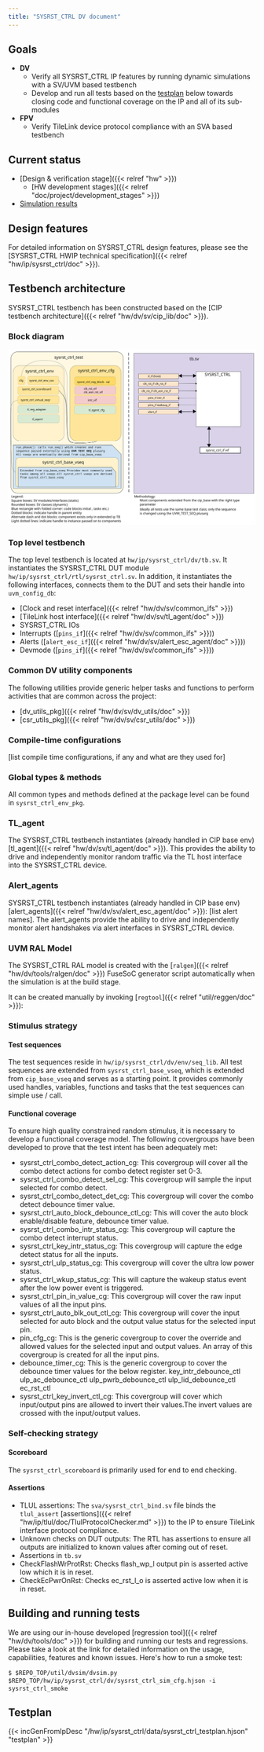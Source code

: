 ```yaml
---
title: "SYSRST_CTRL DV document"
---
```


<!-- Copy this file to hw/ip/sysrst_ctrl/doc/dv/index.md and make changes as needed.
For convenience 'sysrst_ctrl' in the document can be searched and replaced easily with the
desired IP (with case sensitivity!). Also, use the testbench block diagram
located at OpenTitan team drive / 'design verification'
as a starting point and modify it to reflect your sysrst_ctrl testbench and save it
to hw/ip/sysrst_ctrl/doc/dv/tb.svg. It should get linked and rendered under the block
diagram section below. Please update / modify / remove sections below as
applicable. Once done, remove this comment before making a PR. -->

## Goals
* **DV**
  * Verify all SYSRST_CTRL IP features by running dynamic simulations with a SV/UVM based testbench
  * Develop and run all tests based on the [testplan](#testplan) below towards closing code and functional coverage on the IP and all of its sub-modules
* **FPV**
  * Verify TileLink device protocol compliance with an SVA based testbench

## Current status
* [Design & verification stage]({{< relref "hw" >}})
  * [HW development stages]({{< relref "doc/project/development_stages" >}})
* [Simulation results](https://reports.opentitan.org/hw/ip/sysrst_ctrl/dv/latest/report.html)

## Design features
For detailed information on SYSRST_CTRL design features, please see the [SYSRST_CTRL HWIP technical specification]({{< relref "hw/ip/sysrst_ctrl/doc" >}}).

## Testbench architecture
SYSRST_CTRL testbench has been constructed based on the [CIP testbench architecture]({{< relref "hw/dv/sv/cip_lib/doc" >}}).

### Block diagram
![Block diagram](sysrst_ctrl_tb_block_diagram.svg)

### Top level testbench
The top level testbench is located at `hw/ip/sysrst_ctrl/dv/tb.sv`.
It instantiates the SYSRST_CTRL DUT module `hw/ip/sysrst_ctrl/rtl/sysrst_ctrl.sv`.
In addition, it instantiates the following interfaces, connects them to the DUT and sets their handle into `uvm_config_db`:
* [Clock and reset interface]({{< relref "hw/dv/sv/common_ifs" >}})
* [TileLink host interface]({{< relref "hw/dv/sv/tl_agent/doc" >}})
* SYSRST_CTRL IOs
* Interrupts ([`pins_if`]({{< relref "hw/dv/sv/common_ifs" >}}))
* Alerts ([`alert_esc_if`]({{< relref "hw/dv/sv/alert_esc_agent/doc" >}}))
* Devmode ([`pins_if`]({{< relref "hw/dv/sv/common_ifs" >}}))

### Common DV utility components
The following utilities provide generic helper tasks and functions to perform activities that are common across the project:
* [dv_utils_pkg]({{< relref "hw/dv/sv/dv_utils/doc" >}})
* [csr_utils_pkg]({{< relref "hw/dv/sv/csr_utils/doc" >}})

### Compile-time configurations
[list compile time configurations, if any and what are they used for]

### Global types & methods
All common types and methods defined at the package level can be found in
`sysrst_ctrl_env_pkg`.

### TL_agent
The SYSRST_CTRL testbench instantiates (already handled in CIP base env) [tl_agent]({{< relref "hw/dv/sv/tl_agent/doc" >}}).
This provides the ability to drive and independently monitor random traffic via the TL host interface into the SYSRST_CTRL device.

### Alert_agents
SYSRST_CTRL testbench instantiates (already handled in CIP base env) [alert_agents]({{< relref "hw/dv/sv/alert_esc_agent/doc" >}}):
[list alert names].
The alert_agents provide the ability to drive and independently monitor alert handshakes via alert interfaces in SYSRST_CTRL device.

### UVM RAL Model
The SYSRST_CTRL RAL model is created with the [`ralgen`]({{< relref "hw/dv/tools/ralgen/doc" >}}) FuseSoC generator script automatically when the simulation is at the build stage.

It can be created manually by invoking [`regtool`]({{< relref "util/reggen/doc" >}}):

### Stimulus strategy
#### Test sequences
The test sequences reside in `hw/ip/sysrst_ctrl/dv/env/seq_lib`.
All test sequences are extended from `sysrst_ctrl_base_vseq`, which is extended from `cip_base_vseq` and serves as a starting point.
It provides commonly used handles, variables, functions and tasks that the test sequences can simple use / call.

#### Functional coverage
To ensure high quality constrained random stimulus, it is necessary to develop a functional coverage model.
The following covergroups have been developed to prove that the test intent has been adequately met:
* sysrst_ctrl_combo_detect_action_cg: This covergroup will cover all the combo detect actions for combo detect register set 0-3.
* sysrst_ctrl_combo_detect_sel_cg: This covergroup will sample the input selected for combo detect.
* sysrst_ctrl_combo_detect_det_cg: This covergroup will cover the combo detect debounce timer value.
* sysrst_ctrl_auto_block_debounce_ctl_cg: This will cover the auto block enable/disable feature, debounce timer value.
* sysrst_ctrl_combo_intr_status_cg: This covergroup will capture the combo detect interrupt status.
* sysrst_ctrl_key_intr_status_cg: This covergroup will capture the edge detect status for all the inputs.
* sysrst_ctrl_ulp_status_cg: This covergroup will cover the ultra low power status.
* sysrst_ctrl_wkup_status_cg: This will capture the wakeup status event after the low power event is triggered.
* sysrst_ctrl_pin_in_value_cg: This covergroup will cover the raw input values of all the input pins.
* sysrst_ctrl_auto_blk_out_ctl_cg: This covergroup will cover the input selected for auto block and the output value status for the selected input pin.
* pin_cfg_cg: This is the generic covergroup to cover the override and allowed values for the selected input and output values. An array of this covergroup is
created for all the input pins.
* debounce_timer_cg: This is the generic covergroup to cover the debounce timer values for the below register.
key_intr_debounce_ctl
ulp_ac_debounce_ctl
ulp_pwrb_debounce_ctl
ulp_lid_debounce_ctl
ec_rst_ctl
* sysrst_ctrl_key_invert_ctl_cg: This covergroup will cover which input/output pins are allowed to invert their values.The invert values are crossed with the input/output values.

### Self-checking strategy
#### Scoreboard
The `sysrst_ctrl_scoreboard` is primarily used for end to end checking.

#### Assertions
* TLUL assertions: The `sva/sysrst_ctrl_bind.sv` file binds the `tlul_assert` [assertions]({{< relref "hw/ip/tlul/doc/TlulProtocolChecker.md" >}}) to the IP to ensure TileLink interface protocol compliance.
* Unknown checks on DUT outputs: The RTL has assertions to ensure all outputs are initialized to known values after coming out of reset.
* Assertions in `tb.sv`
* CheckFlashWrProtRst: Checks flash_wp_l output pin is asserted active low which it is in reset.
* CheckEcPwrOnRst: Checks ec_rst_l_o is asserted active low when it is in reset.

## Building and running tests
We are using our in-house developed [regression tool]({{< relref "hw/dv/tools/doc" >}}) for building and running our tests and regressions.
Please take a look at the link for detailed information on the usage, capabilities, features and known issues.
Here's how to run a smoke test:
```console
$ $REPO_TOP/util/dvsim/dvsim.py $REPO_TOP/hw/ip/sysrst_ctrl/dv/sysrst_ctrl_sim_cfg.hjson -i sysrst_ctrl_smoke
```

## Testplan
{{< incGenFromIpDesc "/hw/ip/sysrst_ctrl/data/sysrst_ctrl_testplan.hjson" "testplan" >}}
